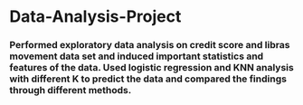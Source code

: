 # Data-Analysis-Project

### Performed exploratory data analysis on credit score and libras movement data set and induced important statistics and features of the data. Used logistic regression and KNN analysis with different K to predict the data and compared the findings through different methods.
